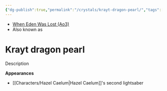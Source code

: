 ```yaml
---
{"dg-publish":true,"permalink":"/crystals/krayt-dragon-pearl/","tags":["color","unattuned","crystal"]}
---
```


- [When Eden Was Lost (Ao3)](https://archiveofourown.org/works/19334440/chapters/45992584)
- Also known as 

# Krayt dragon pearl
Description

**Appearances**
- [[Characters/Hazel Caelum\|Hazel Caelum]]'s second lightsaber